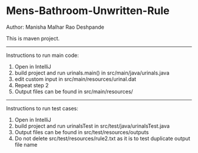 # Mens-Bathroom-Unwritten-Rule
 
Author: Manisha Malhar Rao Deshpande
  
This is maven project.
 
--------------------------
Instructions to run main code: 
 
1. Open in IntelliJ 
2. build project and run urinals.main() in src/main/java/urinals.java 
3. edit custom input in src/main/resources/urinal.dat 
4. Repeat step 2 
5. Output files can be found in src/main/resources/ 
 
--------------------------
Instructions to run test cases: 
 
1. Open in IntelliJ 
2. build project and run urinalsTest in src/test/java/urinalsTest.java 
3. Output files can be found in src/test/resources/outputs 
4. Do not delete src/test/resources/rule2.txt as it is to test duplicate output file name 
